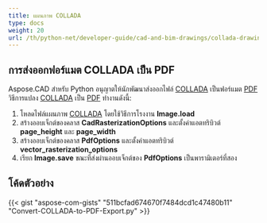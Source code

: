 ```yaml
---
title: แผนภาพ COLLADA
type: docs
weight: 20
url: /th/python-net/developer-guide/cad-and-bim-drawings/collada-drawings/
---
```


## **การส่งออกฟอร์แมต COLLADA เป็น PDF**

Aspose.CAD สำหรับ Python อนุญาตให้นักพัฒนาส่งออกไฟล์ [COLLADA](https://docs.fileformat.com/3d/dae/) เป็นฟอร์แมต [PDF](https://docs.fileformat.com/pdf/) วิธีการแปลง [COLLADA](https://docs.fileformat.com/3d/dae/) เป็น [PDF](https://docs.fileformat.com/pdf/) ทำงานดังนี้:

1. โหลดไฟล์แผนภาพ [COLLADA](https://docs.fileformat.com/3d/dae/) โดยใช้วิธีการโรงงาน **Image.load** 
1. สร้างออบเจ็กต์ของคลาส **CadRasterizationOptions** และตั้งค่าแอตทริบิวต์ **page_height** และ **page_width**
1. สร้างออบเจ็กต์ของคลาส **PdfOptions** และตั้งค่าแอตทริบิวต์ **vector_rasterization_options**
1. เรียก **Image.save** ขณะที่ส่งผ่านออบเจ็กต์ของ **PdfOptions** เป็นพารามิเตอร์ที่สอง

## โค้ดตัวอย่าง

{{< gist "aspose-com-gists" "511bcfad674670f7484dcd1c47480b11" "Convert-COLLADA-to-PDF-Export.py" >}}
